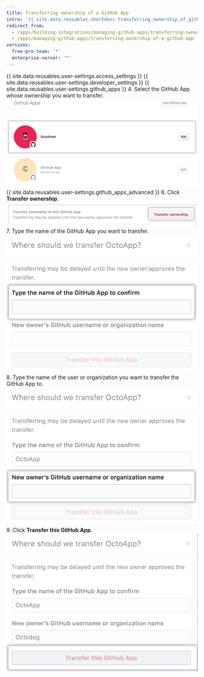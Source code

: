 ```yaml
---
title: Transferring ownership of a GitHub App
intro: '{{ site.data.reusables.shortdesc.transferring_ownership_of_github_apps }}'
redirect_from:
  - /apps/building-integrations/managing-github-apps/transferring-ownership-of-a-github-app/
  - /apps/managing-github-apps/transferring-ownership-of-a-github-app
versions:
  free-pro-team: '*'
  enterprise-server: '*'
---
```


{{ site.data.reusables.user-settings.access_settings }}
{{ site.data.reusables.user-settings.developer_settings }}
{{ site.data.reusables.user-settings.github_apps }}
4. Select the GitHub App whose ownership you want to transfer. ![App selection](/assets/images/github-apps/github_apps_select-app.png)
{{ site.data.reusables.user-settings.github_apps_advanced }}
6. Click **Transfer ownership**. ![Button to transfer ownership](/assets/images/github-apps/github_apps_transfer_ownership.png)
7. Type the name of the GitHub App you want to transfer. ![Field to enter the name of the app to transfer](/assets/images/github-apps/github_apps_transfer_app_name.png)
8. Type the name of the user or organization you want to transfer the GitHub App to. ![Field to enter the user or org to transfer to](/assets/images/github-apps/github_apps_transfer_new_owner.png)
9. Click **Transfer this GitHub App**. ![Button to confirm the transfer of a GitHub App](/assets/images/github-apps/github_apps_transfer_integration.png)
